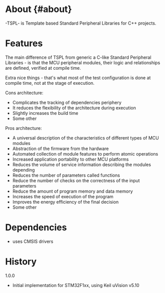 About											{#about}
=====

-TSPL- is Template based Standard Peripheral Libraries for C++ projects.


Features
========

The main difference of TSPL from generic a C-like Standard Peripheral Libraries - is that the
MCU peripheral modules, their logic and relationships are defined, verified at compile time.


Extra nice things - that's what most of the test configuration is done at compile time,
not at the stage of execution.

Cons architecture:
- Complicates the tracking of dependencies periphery
- It reduces the flexibility of the architecture during execution
- Slightly increases the build time
- Some other

Pros architecture:
- A universal description of the characteristics of different types of MCU modules
- Abstraction of the firmware from the hardware
- Automated collection of module features to perform atomic operations
- Increased application portability to other MCU platforms
- Reduces the volume of service information describing the modules depending
- Reduces the number of parameters called functions
- Reduce the number of checks on the correctness of the input parameters
- Reduce the amount of program memory and data memory
- Increases the speed of execution of the program
- Improves the energy efficiency of the final decision
- Some other


Dependencies
============

- uses CMSIS drivers



History
=======

1.0.0
- Initial implementation for STM32F1xx, using Keil uVision v5.10


